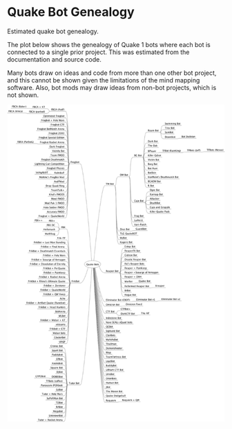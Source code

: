 # Quake Bot Genealogy

Estimated quake bot genealogy.

The plot below shows the genealogy of Quake 1 bots where each bot is connected to a single prior project. This was estimated from the documentation and source code.

Many bots draw on ideas and code from more than one other bot project, and this cannot be shown given the limitations of the mind mapping software. Also, bot mods may draw ideas from non-bot projects, which is not shown.

![Quake Bot Genealogy](mindmap/QuakeBots.png)

